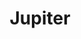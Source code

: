 ---
cc-type: planet
title: "Jupiter"
hashtag: "jupiter"
orbits:
  - Sun
subdivision-of:
  - Solar System
tags:
  - Planet
  - Solar System
---